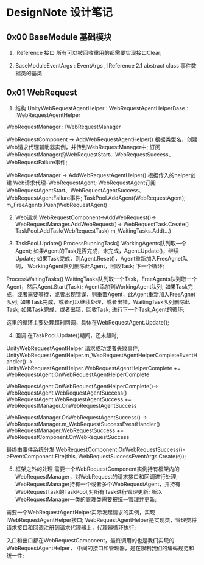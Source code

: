 # DesignNote 设计笔记

## 0x00 BaseModule 基础模块

1. IReference 接口
所有可以被回收重用的都需要实现接口Clear;

2. BaseModuleEventArgs : EventArgs , IReference
2.1 abstract class
事件数据类的基类

## 0x01 WebRequest
1. 结构
UnityWebRequestAgentHelper : WebRequestAgentHelperBase : IWebRequestAgentHelper

WebRequestManager : IWebRequestManager

WebRequestComponent -> AddWebRequestAgentHelper() 
根据类型名，创建Web请求代理辅助器实例，并传到WebRequestManager中;
订阅WebRequestManager的WebRequestStart、WebRequestSuccess、WebRequestFailure事件;

WebRequestManager -> AddWebRequestAgentHelper()
根据传入的helper创建 Web请求代理-WebRequestAgent;
WebRequestAgent订阅WebRequestAgentStart、WebRequestAgentSuccess、WebRequestAgentFailure事件;
TaskPool.AddAgent(WebRequestAgent);
m_FreeAgents.Push(WebRequestAgent)

2. Web请求
WebRequestComponent->AddWebRequest()->
WebRequestManager.AddWebRequest()-> WebRequestTask.Create()
TaskPool.AddTask(WebRequestTask)
m_WaitingTasks.Add(...)

3. TaskPool.Update()
ProcessRunningTask()
WorkingAgents队列取一个Agent;
如果Agent的Task是否完成，未完成，Agent.Update()，继续Update;
如果Task完成，则Agent.Reset()，Agent重新加入FreeAgnet队列，
WorkingAgent队列删除此Agent，回收Task;
下一个循环;

ProcessWaitingTasks()
WaitingTasks队列取一个Task，FreeAgents队列取一个Agent，然后Agent.Start(Task);
Agent添加到WorkingAgent队列;
如果Task完成，或者需要等待，或者出现错误，则重置Agent，此Agent重新加入FreeAgnet队列;
如果Task完成，或者可以继续处理，或者出错，WaitingTask队列删除此Task;
如果Task完成，或者出错，回收Task;
进行下一个Task,Agent的循环;

这里的循环主要处理超时回调，具体在WebRequestAgent.Update();

4. 回调
在TaskPool.Update()期间，还未超时;

UnityWebRequestAgentHelper 请求成功或者失败事件,
UnityWebRequestAgentHelper.m_WebRequestAgentHelperCompleteEventHandler() ->
UnityWebRequestAgentHelper.WebRequestAgentHelperComplete += WebRequestAgent.OnWebRequestAgentHelperComplete

WebRequestAgent.OnWebRequestAgentHelperComplete()-> WebRequestAgent.WebRequestAgentSuccess()
WebRequestAgent.WebRequestAgentSuccess +=  WebRequestManager.OnWebRequestAgentSuccess

WebRequestManager.OnWebRequestAgentSuccess() -> WebRequestManager.m_WebRequestSuccessEventHandler()
WebRequestManager.WebRequestSuccess += WebRequestComponent.OnWebRequestSuccess

最终由事件系统分发
WebRequestComponent.OnWebRequestSuccess()->EventComponent.Fire(this, WebRequestSuccessEventArgs.Create(e));

5. 框架之外的处理
需要一个WebRequestComponent实例持有框架内的WebRequestManager，对WebRequest的请求接口和回调进行处理;
	WebRequestManager持有一个或者多个WebRequestAgent，并持有WebRequestTask的TaskPool,对所有Task进行管理更新;
	所以WebRequestManager一类的管理类需要被统一管理并更新;
	
需要一个WebRequestAgentHelper实际发起请求的实例，实现IWebRequestAgentHelper接口;
	WebRequestAgentHelper是实现类，管理类将请求接口和回调注册到请求代理器上，代理器循环执行;
	
入口和出口都在WebRequestComponent，最终调用的也是我们实现的WebRequestAgentHelper，
中间的接口和管理器，是在限制我们的编码规范和统一性;





